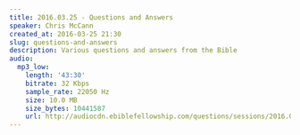 ```yaml
---
title: 2016.03.25 - Questions and Answers
speaker: Chris McCann
created_at: 2016-03-25 21:30
slug: questions-and-answers
description: Various questions and answers from the Bible
audio:
  mp3_low:
    length: '43:30'
    bitrate: 32 Kbps
    sample_rate: 22050 Hz
    size: 10.0 MB
    size_bytes: 10441587
    url: http://audiocdn.ebiblefellowship.com/questions/sessions/2016.03.25_McCann_-_Questions_and_Answers.mp3
---
```

